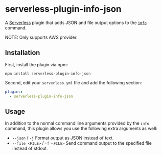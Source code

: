 # serverless-plugin-info-json

A [Serverless](https://serverless.com/) plugin that adds JSON and file output options to the [`info`](https://serverless.com/framework/docs/providers/aws/cli-reference/info/) command.

NOTE: Only supports AWS provider.

## Installation

First, install the plugin via npm:

`npm install serverless-plugin-info-json`

Second, edit your `serverless.yml` file and add the following section:

```yaml
plugins:
  - serverless-plugin-info-json
```

## Usage

In addition to the normal command line arguments provided by the `info` command, this plugin allows you use the following extra arguments as well:

* `--json` / `-j` Format output as JSON instead of text.
* `--file <FILE>` / `-f <FILE>` Send command output to the specified file instead of stdout.
